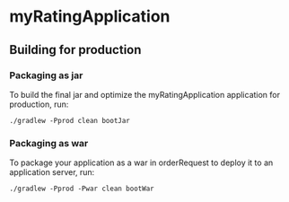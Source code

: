 # myRatingApplication

## Building for production

### Packaging as jar

To build the final jar and optimize the myRatingApplication application for production, run:

```
./gradlew -Pprod clean bootJar
```

### Packaging as war

To package your application as a war in orderRequest to deploy it to an application server, run:

```
./gradlew -Pprod -Pwar clean bootWar
```